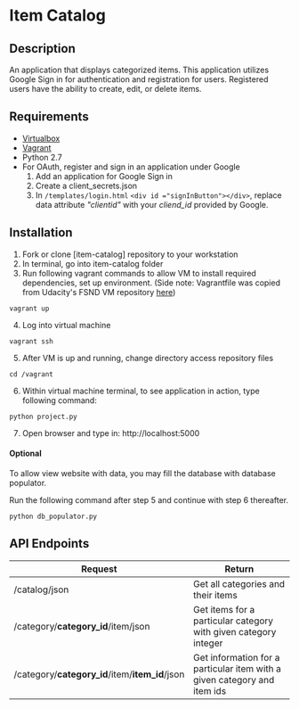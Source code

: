 # Item Catalog #

## Description ##

  An application that displays categorized items.  This application utilizes Google Sign in for authentication and registration for users.  Registered users have the ability to create, edit, or delete items.  

## Requirements ##

* [Virtualbox](https://www.virtualbox.org/wiki/Downloads)
* [Vagrant](https://www.vagrantup.com/downloads.html)
* Python 2.7
* For OAuth, register and sign in an application under Google
  1. Add an application for Google Sign in
  2. Create a client_secrets.json
  3. In `/templates/login.html`
     `<div id ="signInButton"></div>`,
     replace data attribute *"clientid"* with your *cliend_id*  provided by Google.  

## Installation ##

1. Fork or clone [item-catalog] repository to your workstation
2. In terminal, go into item-catalog folder
3. Run following vagrant commands to allow VM to install required dependencies, set up environment.
(Side note: Vagrantfile was copied from Udacity's FSND VM repository [here](https://github.com/udacity/fullstack-nanodegree-vm))

  ```
  vagrant up
  ```

4. Log into virtual machine

  ```
  vagrant ssh
  ```

5. After VM is up and running, change directory access repository files

  ```
  cd /vagrant
  ```

6. Within virtual machine terminal, to see application in action, type following command:

  ```
  python project.py
  ```

7. Open browser and type in: http://localhost:5000

#### Optional ####

To allow view website with data, you may fill the database with database populator.

Run the following command after step 5 and continue with step 6 thereafter.
```
python db_populator.py
```

## API Endpoints ##

Request                      | Return
---|---
/catalog/json| Get all categories and their items
/category/__category_id__/item/json| Get items for a particular category with given category integer
/category/__category_id__/item/__item_id__/json| Get information for a particular item with a given category and item ids
